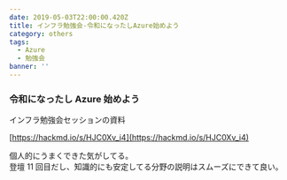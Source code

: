 ```yaml
---
date: 2019-05-03T22:00:00.420Z
title: インフラ勉強会-令和になったしAzure始めよう
category: others
tags:
  - Azure
  - 勉強会
banner: ''
---
```


### 令和になったし Azure 始めよう

インフラ勉強会セッションの資料

[https://hackmd.io/s/HJC0Xv_i4](https://hackmd.io/s/HJC0Xv_i4)

個人的にうまくできた気がしてる。  
登壇 11 回目だし、知識的にも安定してる分野の説明はスムーズにできて良い。
